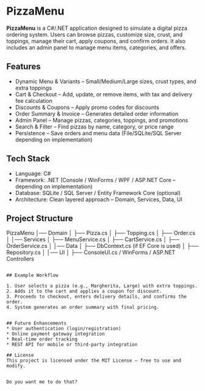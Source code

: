 
# PizzaMenu

**PizzaMenu** is a C#/.NET application designed to simulate a digital pizza ordering system. Users can browse pizzas, customize size, crust, and toppings, manage their cart, apply coupons, and confirm orders. It also includes an admin panel to manage menu items, categories, and offers.

## Features

* Dynamic Menu & Variants – Small/Medium/Large sizes, crust types, and extra toppings
* Cart & Checkout – Add, update, or remove items, with tax and delivery fee calculation
* Discounts & Coupons – Apply promo codes for discounts
* Order Summary & Invoice – Generates detailed order information
* Admin Panel – Manage pizzas, categories, toppings, and promotions
* Search & Filter – Find pizzas by name, category, or price range
* Persistence – Save orders and menu data (File/SQLite/SQL Server depending on implementation)

## Tech Stack

* Language: C#
* Framework: .NET (Console / WinForms / WPF / ASP.NET Core – depending on implementation)
* Database: SQLite / SQL Server / Entity Framework Core (optional)
* Architecture: Clean layered approach – Domain, Services, Data, UI


## Project Structure
PizzaMenu
│── Domain
│    ├── Pizza.cs
│    ├── Topping.cs
│    ├── Order.cs
│
│── Services
│    ├── MenuService.cs
│    ├── CartService.cs
│    ├── OrderService.cs
│
│── Data
│    ├── DbContext.cs (if EF Core is used)
│    ├── Repository.cs
│
│── UI
│    ├── ConsoleUI.cs / WinForms / ASP.NET Controllers
```

## Example Workflow

1. User selects a pizza (e.g., Margherita, Large) with extra toppings.
2. Adds it to the cart and applies a coupon for discount.
3. Proceeds to checkout, enters delivery details, and confirms the order.
4. System generates an order summary with final pricing.


## Future Enhancements
* User authentication (login/registration)
* Online payment gateway integration
* Real-time order tracking
* REST API for mobile or third-party integration

## License
This project is licensed under the MIT License – free to use and modify.


Do you want me to do that?
